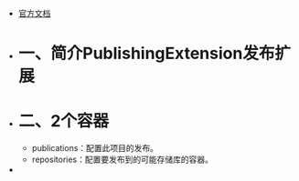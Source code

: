- [官方文档](https://docs.gradle.org/current/dsl/org.gradle.api.publish.PublishingExtension.html)
- # 一、简介PublishingExtension发布扩展
- # 二、2个容器
	- publications：配置此项目的发布。
	- repositories：配置要发布到的可能存储库的容器。
-